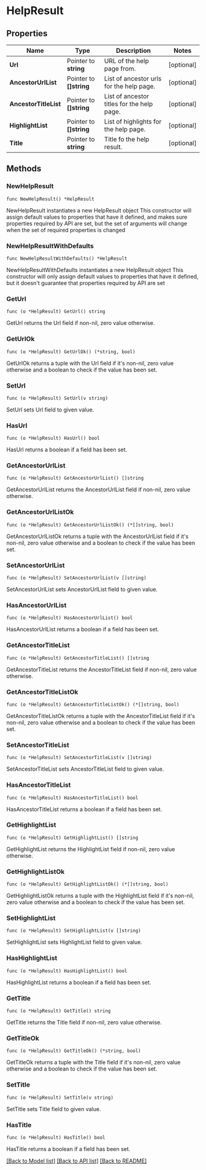 # HelpResult

## Properties

Name | Type | Description | Notes
------------ | ------------- | ------------- | -------------
**Url** | Pointer to **string** | URL of the help page from. | [optional] 
**AncestorUrlList** | Pointer to **[]string** | List of ancestor urls for the help page. | [optional] 
**AncestorTitleList** | Pointer to **[]string** | List of ancestor titles for the help page. | [optional] 
**HighlightList** | Pointer to **[]string** | List of highlights for the help page. | [optional] 
**Title** | Pointer to **string** | Title fo the help result. | [optional] 

## Methods

### NewHelpResult

`func NewHelpResult() *HelpResult`

NewHelpResult instantiates a new HelpResult object
This constructor will assign default values to properties that have it defined,
and makes sure properties required by API are set, but the set of arguments
will change when the set of required properties is changed

### NewHelpResultWithDefaults

`func NewHelpResultWithDefaults() *HelpResult`

NewHelpResultWithDefaults instantiates a new HelpResult object
This constructor will only assign default values to properties that have it defined,
but it doesn't guarantee that properties required by API are set

### GetUrl

`func (o *HelpResult) GetUrl() string`

GetUrl returns the Url field if non-nil, zero value otherwise.

### GetUrlOk

`func (o *HelpResult) GetUrlOk() (*string, bool)`

GetUrlOk returns a tuple with the Url field if it's non-nil, zero value otherwise
and a boolean to check if the value has been set.

### SetUrl

`func (o *HelpResult) SetUrl(v string)`

SetUrl sets Url field to given value.

### HasUrl

`func (o *HelpResult) HasUrl() bool`

HasUrl returns a boolean if a field has been set.

### GetAncestorUrlList

`func (o *HelpResult) GetAncestorUrlList() []string`

GetAncestorUrlList returns the AncestorUrlList field if non-nil, zero value otherwise.

### GetAncestorUrlListOk

`func (o *HelpResult) GetAncestorUrlListOk() (*[]string, bool)`

GetAncestorUrlListOk returns a tuple with the AncestorUrlList field if it's non-nil, zero value otherwise
and a boolean to check if the value has been set.

### SetAncestorUrlList

`func (o *HelpResult) SetAncestorUrlList(v []string)`

SetAncestorUrlList sets AncestorUrlList field to given value.

### HasAncestorUrlList

`func (o *HelpResult) HasAncestorUrlList() bool`

HasAncestorUrlList returns a boolean if a field has been set.

### GetAncestorTitleList

`func (o *HelpResult) GetAncestorTitleList() []string`

GetAncestorTitleList returns the AncestorTitleList field if non-nil, zero value otherwise.

### GetAncestorTitleListOk

`func (o *HelpResult) GetAncestorTitleListOk() (*[]string, bool)`

GetAncestorTitleListOk returns a tuple with the AncestorTitleList field if it's non-nil, zero value otherwise
and a boolean to check if the value has been set.

### SetAncestorTitleList

`func (o *HelpResult) SetAncestorTitleList(v []string)`

SetAncestorTitleList sets AncestorTitleList field to given value.

### HasAncestorTitleList

`func (o *HelpResult) HasAncestorTitleList() bool`

HasAncestorTitleList returns a boolean if a field has been set.

### GetHighlightList

`func (o *HelpResult) GetHighlightList() []string`

GetHighlightList returns the HighlightList field if non-nil, zero value otherwise.

### GetHighlightListOk

`func (o *HelpResult) GetHighlightListOk() (*[]string, bool)`

GetHighlightListOk returns a tuple with the HighlightList field if it's non-nil, zero value otherwise
and a boolean to check if the value has been set.

### SetHighlightList

`func (o *HelpResult) SetHighlightList(v []string)`

SetHighlightList sets HighlightList field to given value.

### HasHighlightList

`func (o *HelpResult) HasHighlightList() bool`

HasHighlightList returns a boolean if a field has been set.

### GetTitle

`func (o *HelpResult) GetTitle() string`

GetTitle returns the Title field if non-nil, zero value otherwise.

### GetTitleOk

`func (o *HelpResult) GetTitleOk() (*string, bool)`

GetTitleOk returns a tuple with the Title field if it's non-nil, zero value otherwise
and a boolean to check if the value has been set.

### SetTitle

`func (o *HelpResult) SetTitle(v string)`

SetTitle sets Title field to given value.

### HasTitle

`func (o *HelpResult) HasTitle() bool`

HasTitle returns a boolean if a field has been set.


[[Back to Model list]](../README.md#documentation-for-models) [[Back to API list]](../README.md#documentation-for-api-endpoints) [[Back to README]](../README.md)


